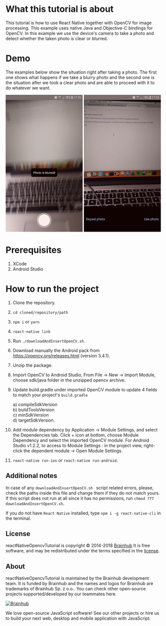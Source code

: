 # What this tutorial is about
This tutorial is how to use React Native together with OpenCV for image processing. This example uses native Java and Objective-C bindings for OpenCV. In this example we use the device's camera to take a photo and detect whether the taken photo is clear or blurred.

# Demo

The examples below show the situation right after taking a photo. The first one shows what happens if we take a blurry photo and the second one is the situation after we took a clear photo and are able to proceed with it to do whatever we want.

![Blurred photo](./images/blurred_photo.png)
![Clear photo](./images/clear_photo.png)

# Prerequisites

1. XCode
2. Android Studio

# How to run the project

1. Clone the repository.
2. `cd cloned/repository/path`
3. `npm i` or `yarn`
4. `react-native link`
5. Run `./downloadAndInsertOpenCV.sh`.
6. Download manually the Android pack from https://opencv.org/releases.html (version 3.4.1).
7. Unzip the package.
8. Import OpenCV to Android Studio, From File -> New -> Import Module, choose sdk/java folder in the unzipped opencv archive.
9. Update build.gradle under imported OpenCV module to update 4 fields to match your project's `build.gradle`<br/>

	a) compileSdkVersion<br/>
	b) buildToolsVersion<br/>
	c) minSdkVersion<br/>
	d) targetSdkVersion.

10. Add module dependency by Application -> Module Settings, and select the Dependencies tab. Click + icon at bottom, choose Module Dependency and select the imported OpenCV module. For Android Studio v1.2.2, to access to Module Settings : in the project view, right-click the dependent module -> Open Module Settings.
11. `react-native run-ios` or `react-native run-android`.

## Additional notes
In case of any `downloadAndInsertOpenCV.sh ` script related errors, please, check the paths inside this file and change them if they do not match yours.
If this script does not run at all since it has no permissions, run `chmod 777 downloadAndInsertOpenCV.sh`.

If you do not have `React Native` installed, type `npm i -g react-native-cli` in the terminal.

## License

reactNativeOpencvTutorial is copyright © 2014-2018 [Brainhub](https://brainhub.eu/) It is free software, and may be redistributed under the terms specified in the [license](LICENSE.MD).

## About

reactNativeOpencvTutorial is maintained by the Brainhub development team. It is funded by Brainhub and the names and logos for Brainhub are trademarks of Brainhub Sp. z o.o.. You can check other open-source projects supported/developed by our teammates here. 

[![Brainhub](http://brainhubeu.github.io/brainhub.svg)](https://brainhub.eu/?utm_source=github)

We love open-source JavaScript software! See our other projects or hire us to build your next web, desktop and mobile application with JavaScript.
